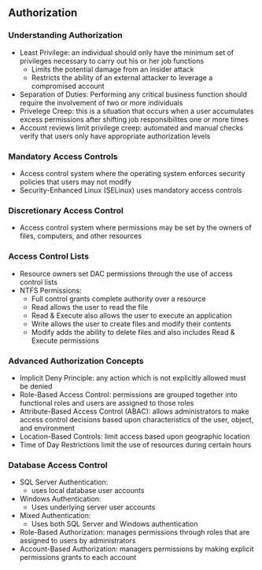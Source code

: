 ## Authorization

### Understanding Authorization
* Least Privilege: an individual should only have the minimum set of privileges necessary to carry out his or her job functions
    * Limits the potential damage from an insider attack
    * Restricts the ability of an external attacker to leverage a compromised account
* Separation of Duties: Performing any critical business function should require the involvement of two or more individuals
* Privelege Creep: this is a situation that occurs when a user accumulates excess permissions after shifting job responsibilites one or more times
* Account reviews limit privilege creep: automated and manual checks verify that users only have appropriate authorization levels

### Mandatory Access Controls
* Access control system where the operating system enforces security policies that users may not modify
* Security-Enhanced Linux (SELinux) uses mandatory access controls

### Discretionary Access Control
* Access control system where permissions may be set by the owners of files, computers, and other resources

### Access Control Lists
* Resource owners set DAC permissions through the use of access control lists
* NTFS Permissions:
    * Full control grants complete authority over a resource
    * Read allows the user to read the file
    * Read & Execute also allows the user to execute an application
    * Write allows the user to create files and modify their contents
    * Modify adds the ability to delete files and also includes Read & Execute permissions

### Advanced Authorization Concepts
* Implicit Deny Principle: any action which is not explicitly allowed must be denied
* Role-Based Access Control: permissions are grouped together into functional roles and users are assigned to those roles
* Attribute-Based Access Control (ABAC): allows administrators to make access control decisions based upon characteristics of the user, object, and environment
* Location-Based Controls: limit access based upon geographic location
* Time of Day Restrictions limit the use of resources during certain hours

### Database Access Control
* SQL Server Authentication:
    * uses local database user accounts
* Windows Authentication:
    * Uses underlying server user accounts
* Mixed Authentication:
    * Uses both SQL Server and Windows authentication
* Role-Based Authorization: manages permissions through roles that are assigned to users by administrators
* Account-Based Authorization: managers permissions by making explicit permissions grants to each account


